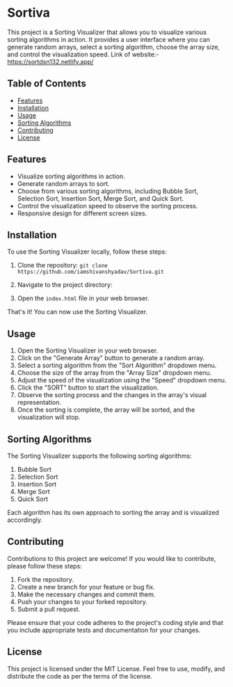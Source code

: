 # Sortiva

This project is a Sorting Visualizer that allows you to visualize various sorting algorithms in action. It provides a user interface where you can generate random arrays, select a sorting algorithm, choose the array size, and control the visualization speed.
Link of website:- https://sortdsn132.netlify.app/

## Table of Contents

- [Features](#features)
- [Installation](#installation)
- [Usage](#usage)
- [Sorting Algorithms](#sorting-algorithms)
- [Contributing](#contributing)
- [License](#license)

## Features

- Visualize sorting algorithms in action.
- Generate random arrays to sort.
- Choose from various sorting algorithms, including Bubble Sort, Selection Sort, Insertion Sort, Merge Sort, and Quick Sort.
- Control the visualization speed to observe the sorting process.
- Responsive design for different screen sizes.

## Installation

To use the Sorting Visualizer locally, follow these steps:

1. Clone the repository: `git clone https://github.com/iamshivanshyadav/Sortiva.git`

2. Navigate to the project directory:


3. Open the `index.html` file in your web browser.

That's it! You can now use the Sorting Visualizer.

## Usage

1. Open the Sorting Visualizer in your web browser.
2. Click on the "Generate Array" button to generate a random array.
3. Select a sorting algorithm from the "Sort Algorithm" dropdown menu.
4. Choose the size of the array from the "Array Size" dropdown menu.
5. Adjust the speed of the visualization using the "Speed" dropdown menu.
6. Click the "SORT" button to start the visualization.
7. Observe the sorting process and the changes in the array's visual representation.
8. Once the sorting is complete, the array will be sorted, and the visualization will stop.

## Sorting Algorithms

The Sorting Visualizer supports the following sorting algorithms:

1. Bubble Sort
2. Selection Sort
3. Insertion Sort
4. Merge Sort
5. Quick Sort

Each algorithm has its own approach to sorting the array and is visualized accordingly.

## Contributing

Contributions to this project are welcome! If you would like to contribute, please follow these steps:

1. Fork the repository.
2. Create a new branch for your feature or bug fix.
3. Make the necessary changes and commit them.
4. Push your changes to your forked repository.
5. Submit a pull request.

Please ensure that your code adheres to the project's coding style and that you include appropriate tests and documentation for your changes.

## License
This project is licensed under the MIT License. Feel free to use, modify, and distribute the code as per the terms of the license.
